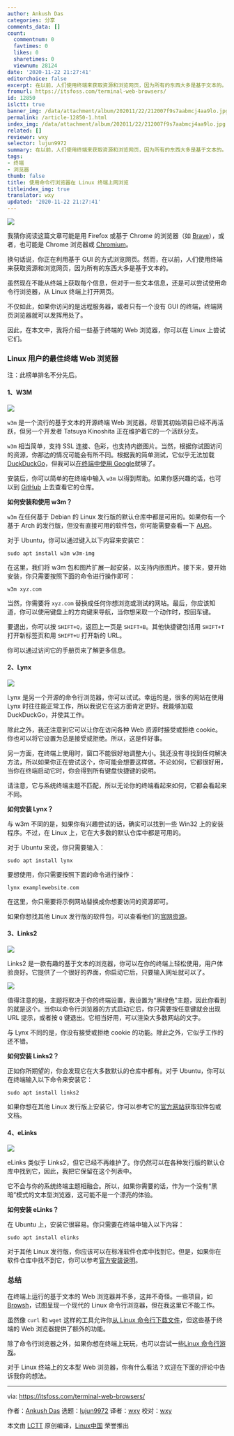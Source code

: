 ```yaml
---
author: Ankush Das
categories: 分享
comments_data: []
count:
  commentnum: 0
  favtimes: 0
  likes: 0
  sharetimes: 0
  viewnum: 28124
date: '2020-11-22 21:27:41'
editorchoice: false
excerpt: 在以前，人们使用终端来获取资源和浏览网页，因为所有的东西大多是基于文本的。
fromurl: https://itsfoss.com/terminal-web-browsers/
id: 12850
islctt: true
banner_img: /data/attachment/album/202011/22/212007f9s7aabmcj4aa9lo.jpg
permalink: /article-12850-1.html
index_img: /data/attachment/album/202011/22/212007f9s7aabmcj4aa9lo.jpg.thumb.jpg
related: []
reviewer: wxy
selector: lujun9972
summary: 在以前，人们使用终端来获取资源和浏览网页，因为所有的东西大多是基于文本的。
tags:
- 终端
- 浏览器
thumb: false
title: 使用命令行浏览器在 Linux 终端上网浏览
titleindex_img: true
translator: wxy
updated: '2020-11-22 21:27:41'
---
```


![](/data/attachment/album/202011/22/212007f9s7aabmcj4aa9lo.jpg)


我猜你阅读这篇文章可能是用 Firefox 或基于 Chrome 的浏览器（如 [Brave](https://itsfoss.com/brave-web-browser/)），或者，也可能是 Chrome 浏览器或 [Chromium](https://itsfoss.com/install-chromium-ubuntu/)。


换句话说，你正在利用基于 GUI 的方式浏览网页。然而，在以前，人们使用终端来获取资源和浏览网页，因为所有的东西大多是基于文本的。


虽然现在不能从终端上获取每个信息，但对于一些文本信息，还是可以尝试使用命令行浏览器，从 Linux 终端上打开网页。


不仅如此，如果你访问的是远程服务器，或者只有一个没有 GUI 的终端，终端网页浏览器就可以发挥用处了。


因此，在本文中，我将介绍一些基于终端的 Web 浏览器，你可以在 Linux 上尝试它们。


### Linux 用户的最佳终端 Web 浏览器


注：此榜单排名不分先后。


#### 1、W3M


![](/data/attachment/album/202011/22/212553gpd6g2vzk20ve5sg.jpg)


`w3m` 是一个流行的基于文本的开源终端 Web 浏览器。尽管其初始项目已经不再活跃，但另一个开发者 Tatsuya Kinoshita 正在维护着它的一个活跃分支。


`w3m` 相当简单，支持 SSL 连接、色彩，也支持内嵌图片。当然，根据你试图访问的资源，你那边的情况可能会有所不同。根据我的简单测试，它似乎无法加载 [DuckDuckGo](https://duckduckgo.com/)，但我可以[在终端中使用 Google](https://itsfoss.com/review-googler-linux/)就够了。


安装后，你可以简单的在终端中输入 `w3m` 以得到帮助。如果你感兴趣的话，也可以到 [GitHub](https://github.com/tats/w3m) 上去查看它的仓库。


**如何安装和使用 w3m？**


`w3m` 在任何基于 Debian 的 Linux 发行版的默认仓库中都是可用的。如果你有一个基于 Arch 的发行版，但没有直接可用的软件包，你可能需要查看一下 [AUR](https://itsfoss.com/aur-arch-linux/)。


对于 Ubuntu，你可以通过键入以下内容来安装它：



```
sudo apt install w3m w3m-img

```

在这里，我们将 w3m 包和图片扩展一起安装，以支持内嵌图片。接下来，要开始安装，你只需要按照下面的命令进行操作即可：



```
w3m xyz.com

```

当然，你需要将 `xyz.com` 替换成任何你想浏览或测试的网站。最后，你应该知道，你可以使用键盘上的方向键来导航，当你想采取一个动作时，按回车键。


要退出，你可以按 `SHIFT+Q`，返回上一页是 `SHIFT+B`。其他快捷键包括用 `SHIFT+T` 打开新标签页和用 `SHIFT+U` 打开新的 URL。


你可以通过访问它的手册页来了解更多信息。


#### 2、Lynx


![](/data/attachment/album/202011/22/212611h22p4g4db7k7fbpf.jpg)


Lynx 是另一个开源的命令行浏览器，你可以试试。幸运的是，很多的网站在使用 Lynx 时往往能正常工作，所以我说它在这方面肯定更好。我能够加载 DuckDuckGo，并使其工作。


除此之外，我还注意到它可以让你在访问各种 Web 资源时接受或拒绝 cookie。你也可以将它设置为总是接受或拒绝。所以，这是件好事。


另一方面，在终端上使用时，窗口不能很好地调整大小。我还没有寻找到任何解决方法，所以如果你正在尝试这个，你可能会想要这样做。不论如何，它都很好用，当你在终端启动它时，你会得到所有键盘快捷键的说明。


请注意，它与系统终端主题不匹配，所以无论你的终端看起来如何，它都会看起来不同。


**如何安装 Lynx？**


与 w3m 不同的是，如果你有兴趣尝试的话，确实可以找到一些 Win32 上的安装程序。不过，在 Linux 上，它在大多数的默认仓库中都是可用的。


对于 Ubuntu 来说，你只需要输入：



```
sudo apt install lynx

```

要想使用，你只需要按照下面的命令进行操作：



```
lynx examplewebsite.com

```

在这里，你只需要将示例网站替换成你想要访问的资源即可。


如果你想找其他 Linux 发行版的软件包，可以查看他们的[官网资源](https://lynx.invisible-island.net/lynx-resources.html)。


#### 3、Links2


![](/data/attachment/album/202011/22/212634u21h4jihxhyzrh4x.jpg)


Links2 是一款有趣的基于文本的浏览器，你可以在你的终端上轻松使用，用户体验良好。它提供了一个很好的界面，你启动它后，只要输入网址就可以了。


![](/data/attachment/album/202011/22/212700lhq9qivfoiqiod8q.jpg)


值得注意的是，主题将取决于你的终端设置，我设置为“黑绿色”主题，因此你看到的就是这个。当你以命令行浏览器的方式启动它后，你只需要按任意键就会出现 URL 提示，或者按 `Q` 键退出。它相当好用，可以渲染大多数网站的文字。


与 Lynx 不同的是，你没有接受或拒绝 cookie 的功能。除此之外，它似乎工作的还不错。


**如何安装 Links2？**


正如你所期望的，你会发现它在大多数默认的仓库中都有。对于 Ubuntu，你可以在终端输入以下命令来安装它：



```
sudo apt install links2

```

如果你想在其他 Linux 发行版上安装它，你可以参考它的[官方网站](http://links.twibright.com/download.php)获取软件包或文档。


#### 4、eLinks


![](/data/attachment/album/202011/22/212735pxmbzpvx4980xxqq.jpg)


eLinks 类似于 Links2，但它已经不再维护了。你仍然可以在各种发行版的默认仓库中找到它，因此，我把它保留在这个列表中。


它不会与你的系统终端主题相融合。所以，如果你需要的话，作为一个没有“黑暗”模式的文本型浏览器，这可能不是一个漂亮的体验。


**如何安装 eLinks？**


在 Ubuntu 上，安装它很容易。你只需要在终端中输入以下内容：



```
sudo apt install elinks

```

对于其他 Linux 发行版，你应该可以在标准软件仓库中找到它。但是，如果你在软件仓库中找不到它，你可以参考[官方安装说明](http://elinks.or.cz/documentation/installation.html)。


### 总结


在终端上运行的基于文本的 Web 浏览器并不多，这并不奇怪。一些项目，如 [Browsh](https://www.brow.sh/)，试图呈现一个现代的 Linux 命令行浏览器，但在我这里它不能工作。


虽然像 `curl` 和 `wget` 这样的工具允许你[从 Linux 命令行下载文件](https://itsfoss.com/download-files-from-linux-terminal/)，但这些基于终端的 Web 浏览器提供了额外的功能。


除了命令行浏览器之外，如果你想在终端上玩玩，也可以尝试一些[Linux 命令行游戏](https://itsfoss.com/best-command-line-games-linux/)。


对于 Linux 终端上的文本型 Web 浏览器，你有什么看法？欢迎在下面的评论中告诉我你的想法。




---


via: <https://itsfoss.com/terminal-web-browsers/>


作者：[Ankush Das](https://itsfoss.com/author/ankush/) 选题：[lujun9972](https://github.com/lujun9972) 译者：[wxy](https://github.com/wxy) 校对：[wxy](https://github.com/wxy)


本文由 [LCTT](https://github.com/LCTT/TranslateProject) 原创编译，[Linux中国](https://linux.cn/) 荣誉推出